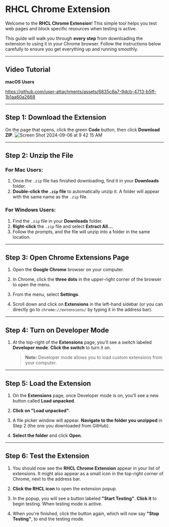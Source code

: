 # RHCL Chrome Extension

Welcome to the **RHCL Chrome Extension**! This simple tool helps you test web pages and block specific resources when testing is active.

This guide will walk you through **every step** from downloading the extension to using it in your Chrome browser. Follow the instructions below carefully to ensure you get everything up and running smoothly.

---

## Video Tutorial 

**macOS Users**


https://github.com/user-attachments/assets/6835c8a7-9dcb-4713-b5ff-1b1aa60a2668


---

## Step 1: Download the Extension

On the page that opens, click the green **Code** button, then click **Download ZIP**.
![Screen Shot 2024-09-06 at 9 42 15 AM](https://github.com/user-attachments/assets/8f637ac1-142d-4d18-9140-b3735e2fe914)

---

## Step 2: Unzip the File

### For **Mac** Users:

1. Once the `.zip` file has finished downloading, find it in your **Downloads** folder.
2. **Double-click the `.zip` file** to automatically unzip it. A folder will appear with the same name as the `.zip` file.

### For **Windows** Users:

1. Find the `.zip` file in your **Downloads** folder.
2. **Right-click** the `.zip` file and select **Extract All...**.
3. Follow the prompts, and the file will unzip into a folder in the same location.

---

## Step 3: Open Chrome Extensions Page

1. Open the **Google Chrome** browser on your computer.
   
2. In Chrome, click the **three dots** in the upper-right corner of the browser to open the menu.

3. From the menu, select **Settings**.

4. Scroll down and click on **Extensions** in the left-hand sidebar (or you can directly go to `chrome://extensions/` by typing it in the address bar).

---

## Step 4: Turn on Developer Mode

1. At the top-right of the **Extensions** page, you'll see a switch labeled **Developer mode**. **Click the switch** to turn it on.
   
   > **Note:** Developer mode allows you to load custom extensions from your computer.

---

## Step 5: Load the Extension

1. On the **Extensions** page, once Developer mode is on, you’ll see a new button called **Load unpacked**.

2. **Click on "Load unpacked"**.

3. A file picker window will appear. **Navigate to the folder you unzipped** in Step 2 (the one you downloaded from GitHub).

4. **Select the folder** and click **Open**.

---

## Step 6: Test the Extension

1. You should now see the **RHCL Chrome Extension** appear in your list of extensions. It might also appear as a small icon in the top-right corner of Chrome, next to the address bar.

2. **Click the RHCL icon** to open the extension popup.

3. In the popup, you will see a button labeled **"Start Testing"**. **Click it** to begin testing. When testing mode is active.

4. When you're finished, click the button again, which will now say **"Stop Testing"**, to end the testing mode.

